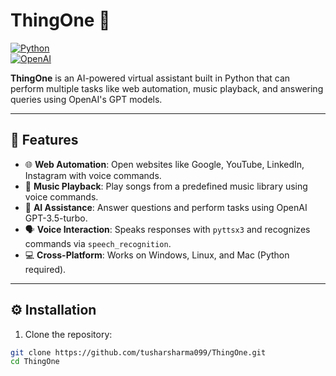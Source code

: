 # ThingOne 🤖

[![Python](https://img.shields.io/badge/Python-3.11-blue?logo=python)](https://www.python.org/)  
[![OpenAI](https://img.shields.io/badge/OpenAI-GPT3.5-orange?logo=openai)](https://openai.com/)

**ThingOne** is an AI-powered virtual assistant built in Python that can perform multiple tasks like web automation, music playback, and answering queries using OpenAI's GPT models.

---

## 🌟 Features

- 🌐 **Web Automation**: Open websites like Google, YouTube, LinkedIn, Instagram with voice commands.  
- 🎵 **Music Playback**: Play songs from a predefined music library using voice commands.  
- 💬 **AI Assistance**: Answer questions and perform tasks using OpenAI GPT-3.5-turbo.  
- 🗣️ **Voice Interaction**: Speaks responses with `pyttsx3` and recognizes commands via `speech_recognition`.  
- 💻 **Cross-Platform**: Works on Windows, Linux, and Mac (Python required).

---

## ⚙️ Installation

1. Clone the repository:

```bash
git clone https://github.com/tusharsharma099/ThingOne.git
cd ThingOne
